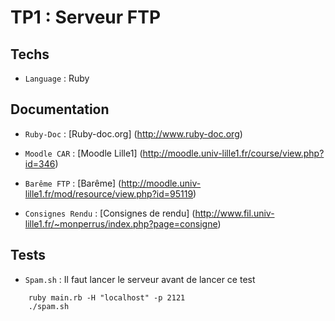 TP1 : Serveur FTP
=================


Techs
---------

* `Language` : Ruby


Documentation
--------------

* `Ruby-Doc` : [Ruby-doc.org] (http://www.ruby-doc.org)

* `Moodle CAR` : [Moodle Lille1] (http://moodle.univ-lille1.fr/course/view.php?id=346)

* `Barême FTP` : [Barême] (http://moodle.univ-lille1.fr/mod/resource/view.php?id=95119)

* `Consignes Rendu` : [Consignes de rendu] (http://www.fil.univ-lille1.fr/~monperrus/index.php?page=consigne)

Tests
-------------

* `Spam.sh` : Il faut lancer le serveur avant de lancer ce test

```	
	ruby main.rb -H "localhost" -p 2121
	./spam.sh
```
